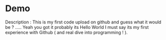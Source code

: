 # Demo 

Description : This is my first code upload on github and guess what it would be ?
.....
Yeah you got it  probably its Hello World
I must say its my first experience with Github ( and real dive into programming ! ).
